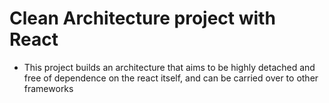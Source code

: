 # Clean Architecture project with React

- This project builds an architecture that aims to be highly detached and free of dependence on the react itself, and can be carried over to other frameworks
